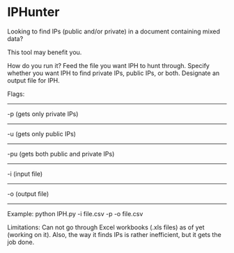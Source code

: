 # IPHunter
Looking to find IPs (public and/or private) in a document containing mixed data?

This tool may benefit you. 

How do you run it?
Feed the file you want IPH to hunt through. Specify whether you want IPH to find private IPs, public IPs, or both. Designate an output file for IPH.

Flags:
_____________________________________________________________________________________________________________________________
-p (gets only private IPs)
_____________________________________________________________________________________________________________________________
-u (gets only public IPs)
_____________________________________________________________________________________________________________________________
-pu (gets both public and private IPs)
_____________________________________________________________________________________________________________________________
-i (input file)
_____________________________________________________________________________________________________________________________
-o (output file)
_____________________________________________________________________________________________________________________________

Example:
python IPH.py -i file.csv -p -o file.csv 

Limitations:
Can not go through Excel workbooks (.xls files) as of yet (working on it). Also, the way it finds IPs is rather inefficient, but it gets the job done.
